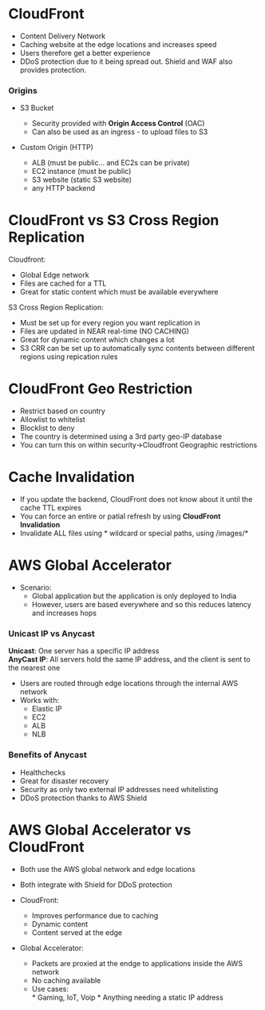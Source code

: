 # CloudFront

* Content Delivery Network
* Caching website at the edge locations and increases speed
* Users therefore get a better experience
* DDoS protection due to it being spread out. Shield and WAF also provides protection.

### Origins

* S3 Bucket
    * Security provided with **Origin Access Control** (OAC)
    * Can also be used as an ingress - to upload files to S3
 
* Custom Origin (HTTP)
    * ALB (must be public... and EC2s can be private)
    * EC2 instance (must be public)
    * S3 website (static S3 website)
    * any HTTP backend

# CloudFront vs S3 Cross Region Replication 

Cloudfront:
* Global Edge network
* Files are cached for a TTL
* Great for static content which must be available everywhere

S3 Cross Region Replication:
* Must be set up for every region you want replication in
* Files are updated in NEAR real-time (NO CACHING)
* Great for dynamic content which changes a lot
* S3 CRR can be set up to automatically sync contents between different regions using repication rules

# CloudFront Geo Restriction

* Restrict based on country
* Allowlist to whitelist
* Blocklist to deny
* The country is determined using a 3rd party geo-IP database
* You can turn this on within security->Cloudfront Geographic restrictions

# Cache Invalidation

* If you update the backend, CloudFront does not know about it until the cache TTL expires
* You can force an entire or patial refresh by using **CloudFront Invalidation**
* Invalidate ALL files using * wildcard or special paths, using /images/*

# AWS Global Accelerator
  
* Scenario:
    * Global application but the application is only deployed to India
    * However, users are based everywhere and so this reduces latency and increases hops

### Unicast IP vs Anycast
**Unicast**: One server has a specific IP address  
**AnyCast IP**: All servers hold the same IP address, and the client is sent to the nearest one  
* Users are routed through edge locations through the internal AWS network  
* Works with:   
    * Elastic IP
    * EC2 
    * ALB
    * NLB

### Benefits of Anycast
* Healthchecks
* Great for disaster recovery
* Security as only two external IP addresses need whitelisting
* DDoS protection thanks to AWS Shield
   

# AWS Global Accelerator vs CloudFront

* Both use the AWS global network and edge locations
* Both integrate with Shield for DDoS protection

* CloudFront:
    * Improves performance due to caching
    * Dynamic content
    * Content served at the edge

* Global Accelerator:
    * Packets are proxied at the endge to applications inside the AWS network
    * No caching available
    * Use cases:  
          * Gaming, IoT, Voip
          * Anything needing a static IP address












